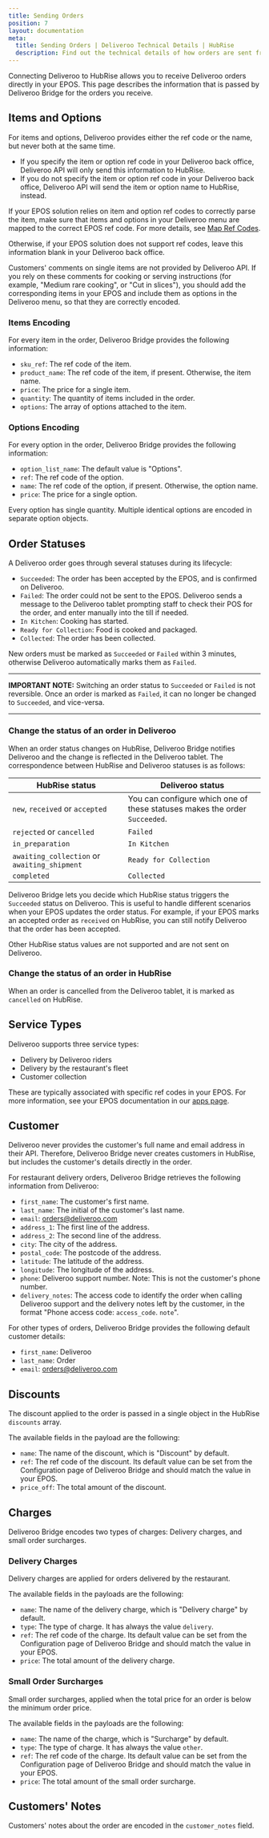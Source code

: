 ```yaml
---
title: Sending Orders
position: 7
layout: documentation
meta:
  title: Sending Orders | Deliveroo Technical Details | HubRise
  description: Find out the technical details of how orders are sent from Deliveroo to HubRise, which fields are passed and which are not.
---
```


Connecting Deliveroo to HubRise allows you to receive Deliveroo orders directly in your EPOS.
This page describes the information that is passed by Deliveroo Bridge for the orders you receive.

## Items and Options

For items and options, Deliveroo provides either the ref code or the name, but never both at the same time.

- If you specify the item or option ref code in your Deliveroo back office, Deliveroo API will only send this information to HubRise.
- If you do not specify the item or option ref code in your Deliveroo back office, Deliveroo API will send the item or option name to HubRise, instead.

If your EPOS solution relies on item and option ref codes to correctly parse the item, make sure that items and options in your Deliveroo menu are mapped to the correct EPOS ref code. For more details, see [Map Ref Codes](/apps/deliveroo/map-ref-codes).

Otherwise, if your EPOS solution does not support ref codes, leave this information blank in your Deliveroo back office.

Customers' comments on single items are not provided by Deliveroo API. If you rely on these comments for cooking or serving instructions (for example, "Medium rare cooking", or "Cut in slices"), you should add the corresponding items in your EPOS and include them as options in the Deliveroo menu, so that they are correctly encoded.

### Items Encoding

For every item in the order, Deliveroo Bridge provides the following information:

- `sku_ref`: The ref code of the item.
- `product_name`: The ref code of the item, if present. Otherwise, the item name.
- `price`: The price for a single item.
- `quantity`: The quantity of items included in the order.
- `options`: The array of options attached to the item.

### Options Encoding

For every option in the order, Deliveroo Bridge provides the following information:

- `option_list_name`: The default value is "Options".
- `ref`: The ref code of the option.
- `name`: The ref code of the option, if present. Otherwise, the option name.
- `price`: The price for a single option.

Every option has single quantity. Multiple identical options are encoded in separate option objects.

## Order Statuses

A Deliveroo order goes through several statuses during its lifecycle:

- `Succeeded`: The order has been accepted by the EPOS, and is confirmed on Deliveroo.
- `Failed`: The order could not be sent to the EPOS. Deliveroo sends a message to the Deliveroo tablet prompting staff to check their POS for the order, and enter manually into the till if needed.
- `In Kitchen`: Cooking has started.
- `Ready for Collection`: Food is cooked and packaged.
- `Collected`: The order has been collected.

New orders must be marked as `Succeeded` or `Failed` within 3 minutes, otherwise Deliveroo automatically marks them as `Failed`.

---

**IMPORTANT NOTE:** Switching an order status to `Succeeded` or `Failed` is not reversible. Once an order is marked as `Failed`, it can no longer be changed to `Succeeded`, and vice-versa.

---

### Change the status of an order in Deliveroo

When an order status changes on HubRise, Deliveroo Bridge notifies Deliveroo and the change is reflected in the Deliveroo tablet. The correspondence between HubRise and Deliveroo statuses is as follows:

| HubRise status                               | Deliveroo status                                                           |
| -------------------------------------------- | -------------------------------------------------------------------------- |
| `new`, `received` or `accepted`              | You can configure which one of these statuses makes the order `Succeeded`. |
| `rejected` or `cancelled`                    | `Failed`                                                                   |
| `in_preparation`                             | `In Kitchen`                                                               |
| `awaiting_collection` or `awaiting_shipment` | `Ready for Collection`                                                     |
| `completed`                                  | `Collected`                                                                |

Deliveroo Bridge lets you decide which HubRise status triggers the `Succeeded` status on Deliveroo. This is useful to handle different scenarios when your EPOS updates the order status. For example, if your EPOS marks an accepted order as `received` on HubRise, you can still notify Deliveroo that the order has been accepted.

Other HubRise status values are not supported and are not sent on Deliveroo.

### Change the status of an order in HubRise

When an order is cancelled from the Deliveroo tablet, it is marked as `cancelled` on HubRise.

## Service Types

Deliveroo supports three service types:

- Delivery by Deliveroo riders
- Delivery by the restaurant's fleet
- Customer collection

These are typically associated with specific ref codes in your EPOS. For more information, see your EPOS documentation in our [apps page](/apps).

## Customer

Deliveroo never provides the customer's full name and email address in their API. Therefore, Deliveroo Bridge never creates customers in HubRise, but includes the customer's details directly in the order.

For restaurant delivery orders, Deliveroo Bridge retrieves the following information from Deliveroo:

- `first_name`: The customer's first name.
- `last_name`: The initial of the customer's last name.
- `email`: orders@deliveroo.com
- `address_1`: The first line of the address.
- `address_2`: The second line of the address.
- `city`: The city of the address.
- `postal_code`: The postcode of the address.
- `latitude`: The latitude of the address.
- `longitude`: The longitude of the address.
- `phone`: Deliveroo support number. Note: This is not the customer's phone number.
- `delivery_notes`: The access code to identify the order when calling Deliveroo support and the delivery notes left by the customer, in the format "Phone access code: `access_code`. `note`".

For other types of orders, Deliveroo Bridge provides the following default customer details:

- `first_name`: Deliveroo
- `last_name`: Order
- `email`: orders@deliveroo.com

## Discounts

The discount applied to the order is passed in a single object in the HubRise `discounts` array.

The available fields in the payload are the following:

- `name`: The name of the discount, which is "Discount" by default.
- `ref`: The ref code of the discount. Its default value can be set from the Configuration page of Deliveroo Bridge and should match the value in your EPOS.
- `price_off`: The total amount of the discount.

## Charges

Deliveroo Bridge encodes two types of charges: Delivery charges, and small order surcharges.

### Delivery Charges

Delivery charges are applied for orders delivered by the restaurant.

The available fields in the payloads are the following:

- `name`: The name of the delivery charge, which is "Delivery charge" by default.
- `type`: The type of charge. It has always the value `delivery`.
- `ref`: The ref code of the charge. Its default value can be set from the Configuration page of Deliveroo Bridge and should match the value in your EPOS.
- `price`: The total amount of the delivery charge.

### Small Order Surcharges

Small order surcharges, applied when the total price for an order is below the minimum order price.

The available fields in the payloads are the following:

- `name`: The name of the charge, which is "Surcharge" by default.
- `type`: The type of charge. It has always the value `other`.
- `ref`: The ref code of the charge. Its default value can be set from the Configuration page of Deliveroo Bridge and should match the value in your EPOS.
- `price`: The total amount of the small order surcharge.

## Customers' Notes

Customers' notes about the order are encoded in the `customer_notes` field.
